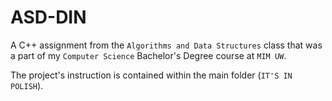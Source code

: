 # ASD-DIN
A C++ assignment from the `Algorithms and Data Structures` class that
was a part of my `Computer Science` Bachelor's Degree course at `MIM UW`.

The project's instruction is contained within the main folder
(`IT'S IN POLISH`).

